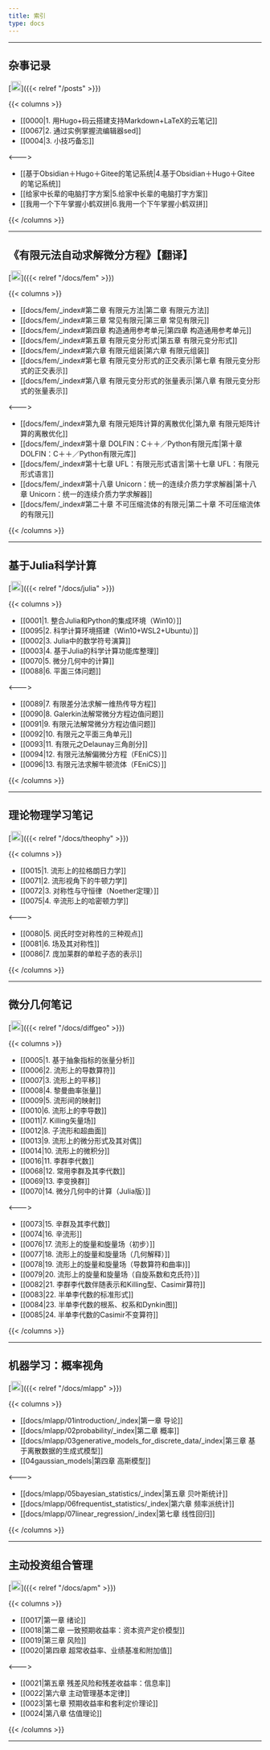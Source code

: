 ```yaml
---
title: 索引
type: docs
---
```


----------

## 杂事记录
[<img src="/notes/link.jpg" width="20" height="20"/>]({{< relref "/posts" >}})

{{< columns >}}


- [[0000|1. 用Hugo+码云搭建支持Markdown+LaTeX的云笔记]]
- [[0067|2. 通过实例掌握流编辑器sed]]  
- [[0004|3. 小技巧备忘]]   

<--->

- [[基于Obsidian＋Hugo＋Gitee的笔记系统|4.基于Obsidian＋Hugo＋Gitee的笔记系统]]
- [[给家中长辈的电脑打字方案|5.给家中长辈的电脑打字方案]]
- [[我用一个下午掌握小鹤双拼|6.我用一个下午掌握小鹤双拼]]

{{< /columns >}}

----------

## 《有限元法自动求解微分方程》【翻译】 
[<img src="/notes/link.jpg" width="20" height="20"/>]({{< relref "/docs/fem" >}})

{{< columns >}}

- [[docs/fem/_index#第二章 有限元方法|第二章 有限元方法]]
- [[docs/fem/_index#第三章 常见有限元|第三章 常见有限元]]
- [[docs/fem/_index#第四章 构造通用参考单元|第四章 构造通用参考单元]]
- [[docs/fem/_index#第五章 有限元变分形式|第五章 有限元变分形式]]
- [[docs/fem/_index#第六章 有限元组装|第六章 有限元组装]]
- [[docs/fem/_index#第七章 有限元变分形式的正交表示|第七章 有限元变分形式的正交表示]]    
- [[docs/fem/_index#第八章 有限元变分形式的张量表示|第八章 有限元变分形式的张量表示]]    

<--->    

- [[docs/fem/_index#第九章 有限元矩阵计算的离散优化|第九章 有限元矩阵计算的离散优化]] 
- [[docs/fem/_index#第十章 DOLFIN：C＋＋／Python有限元库|第十章 DOLFIN：C＋＋／Python有限元库]]   
- [[docs/fem/_index#第十七章 UFL：有限元形式语言|第十七章 UFL：有限元形式语言]]   
- [[docs/fem/_index#第十八章 Unicorn：统一的连续介质力学求解器|第十八章 Unicorn：统一的连续介质力学求解器]]
- [[docs/fem/_index#第二十章 不可压缩流体的有限元|第二十章 不可压缩流体的有限元]]

{{< /columns >}}

----------

## 基于Julia科学计算 
[<img src="/notes/link.jpg" width="20" height="20"/>]({{< relref "/docs/julia" >}})

{{< columns >}}

- [[0001|1. 整合Julia和Python的集成环境（Win10）]]  
- [[0095|2. 科学计算环境搭建（Win10+WSL2+Ubuntu）]]
- [[0002|3. Julia中的数学符号演算]] 
- [[0003|4. 基于Julia的科学计算功能库整理]]  
- [[0070|5. 微分几何中的计算]]   
- [[0088|6. 平面三体问题]]

<--->

- [[0089|7. 有限差分法求解一维热传导方程]]
- [[0090|8. Galerkin法解常微分方程边值问题]]    
- [[0091|9. 有限元法解常微分方程边值问题]]    
- [[0092|10. 有限元之平面三角单元]]    
- [[0093|11. 有限元之Delaunay三角剖分]]    
- [[0094|12. 有限元法解偏微分方程（FEniCS）]]    
- [[0096|13. 有限元法求解牛顿流体（FEniCS）]]        

{{< /columns >}}

----------

## 理论物理学习笔记
[<img src="/notes/link.jpg" width="20" height="20"/>]({{< relref "/docs/theophy" >}})

{{< columns >}}

- [[0015|1. 流形上的拉格朗日力学]]
- [[0071|2. 流形视角下的牛顿力学]]
- [[0072|3. 对称性与守恒律（Noether定理）]]
- [[0075|4. 辛流形上的哈密顿力学]]

<--->
- [[0080|5. 闵氏时空对称性的三种观点]]
- [[0081|6. 场及其对称性]]
- [[0086|7. 庞加莱群的单粒子态的表示]]

{{< /columns >}}

----------

## 微分几何笔记
[<img src="/notes/link.jpg" width="20" height="20"/>]({{< relref "/docs/diffgeo" >}})

{{< columns >}}

- [[0005|1. 基于抽象指标的张量分析]]  
- [[0006|2. 流形上的导数算符]]
- [[0007|3. 流形上的平移]]    
- [[0008|4. 黎曼曲率张量]]  
- [[0009|5. 流形间的映射]]  
- [[0010|6. 流形上的李导数]]  
- [[0011|7. Killing矢量场]]  
- [[0012|8. 子流形和超曲面]]
- [[0013|9. 流形上的微分形式及其对偶]]
- [[0014|10. 流形上的微积分]] 
- [[0016|11. 李群李代数]]
- [[0068|12. 常用李群及其李代数]]
- [[0069|13. 李变换群]]
- [[0070|14. 微分几何中的计算（Julia版）]]

<--->
  
- [[0073|15. 辛群及其李代数]] 
- [[0074|16. 辛流形]]
- [[0076|17. 流形上的旋量和旋量场（初步）]]
- [[0077|18. 流形上的旋量和旋量场（几何解释）]]
- [[0078|19. 流形上的旋量和旋量场（导数算符和曲率)]]
- [[0079|20. 流形上的旋量和旋量场（自旋系数和克氏符）]]
- [[0082|21. 李群李代数伴随表示和Killing型、Casimir算符]]
- [[0083|22. 半单李代数的标准形式]]
- [[0084|23. 半单李代数的根系、权系和Dynkin图]]
- [[0085|24. 半单李代数的Casimir不变算符]]

{{< /columns >}}

----------

## 机器学习：概率视角
[<img src="/notes/link.jpg" width="20" height="20"/>]({{< relref "/docs/mlapp" >}})

{{< columns >}}

- [[docs/mlapp/01introduction/_index|第一章 导论]]
- [[docs/mlapp/02probability/_index|第二章 概率]]
- [[docs/mlapp/03generative_models_for_discrete_data/_index|第三章 基于离散数据的生成式模型]]
- [[04gaussian_models|第四章 高斯模型]]

<--->

- [[docs/mlapp/05bayesian_statistics/_index|第五章 贝叶斯统计]]
- [[docs/mlapp/06frequentist_statistics/_index|第六章 频率派统计]]
- [[docs/mlapp/07linear_regression/_index|第七章 线性回归]]

{{< /columns >}}

----------

## 主动投资组合管理
[<img src="/notes/link.jpg" width="20" height="20"/>]({{< relref "/docs/apm" >}})

{{< columns >}}

- [[0017|第一章 绪论]]
- [[0018|第二章 一致预期收益率：资本资产定价模型]]
- [[0019|第三章 风险]]
- [[0020|第四章 超常收益率、业绩基准和附加值]]

<--->

- [[0021|第五章 残差风险和残差收益率：信息率]]
- [[0022|第六章 主动管理基本定律]]
- [[0023|第七章 预期收益率和套利定价理论]]
- [[0024|第八章 估值理论]]

{{< /columns >}}

----------

